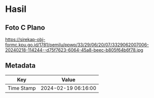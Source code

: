 # Hasil

## Foto C Plano

https://sirekap-obj-formc.kpu.go.id/1781/pemilu/ppwp/33/29/06/20/07/3329062007006-20240218-114244--d75f7623-6064-45a8-beec-b805f64b6f78.jpg


## Metadata

| Key        | Value               |
| ---------- | ------------------- |
| Time Stamp | 2024-02-19 06:16:00 |



